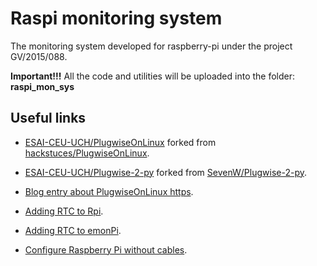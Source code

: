 # Raspi monitoring system

The monitoring system developed for raspberry-pi under the project GV/2015/088.

**Important!!!** All the code and utilities will be uploaded into the folder:
  **raspi_mon_sys**

## Useful links

- [ESAI-CEU-UCH/PlugwiseOnLinux](https://github.com/ESAI-CEU-UCH/PlugwiseOnLinux)
  forked from
  [hackstuces/PlugwiseOnLinux](https://github.com/hackstuces/PlugwiseOnLinux).

- [ESAI-CEU-UCH/Plugwise-2-py](https://github.com/ESAI-CEU-UCH/Plugwise-2-py) forked from [SevenW/Plugwise-2-py](https://github.com/SevenW/Plugwise-2-py).

- [Blog entry about PlugwiseOnLinux https](//blog.karssen.org/2011/11/20/using-plugwise-adapters-with-linux/).

- [Adding RTC to Rpi](http://thepihut.com/blogs/raspberry-pi-tutorials/17209332-adding-a-real-time-clock-to-your-raspberry-pi).

- [Adding RTC to emonPi](http://openenergymonitor.blogspot.com.es/2015/07/adding-rtc-to-emonpi.html).

- [Configure Raspberry Pi without cables](http://blog.self.li/post/63281257339/raspberry-pi-part-1-basic-setup-without-cables).
